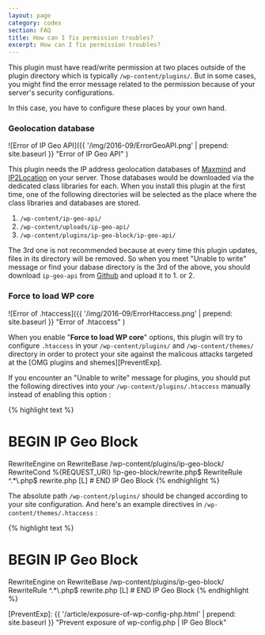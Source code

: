 ```yaml
---
layout: page
category: codex
section: FAQ
title: How can I fix permission troubles?
excerpt: How can I fix permission troubles?
---
```


This plugin must have read/write permission at two places outside of the plugin
directory which is typically `/wp-content/plugins/`. But in some cases, you 
might find the error message related to the permission because of your server's
security configurations.

In this case, you have to configure these places by your own hand.

### Geolocation database ###

![Error of IP Geo API]({{ '/img/2016-09/ErrorGeoAPI.png' | prepend: site.baseurl }}
 "Error of IP Geo API"
)

This plugin needs the IP address geolocation databases of [Maxmind][Maxmind] 
and [IP2Location][IP2Location] on your server. Those databases would be 
downloaded via the dedicated class libraries for each. When you install this 
plugin at the first time, one of the following directories will be selected 
as the place where the class libraries and databases are stored.

1. `/wp-content/ip-geo-api/`
2. `/wp-content/uploads/ip-geo-api/`
3. `/wp-content/plugins/ip-geo-block/ip-geo-api/`

The 3rd one is not recommended because at every time this plugin updates, 
files in its directory will be removed. So when you meet "Unable to write" 
message or find your dabase directory is the 3rd of the above, you should 
download `ip-geo-api` from [Github][GitGeoAPI] and upload it to 1. or 2.

### Force to load WP core ###

![Error of .htaccess]({{ '/img/2016-09/ErrorHtaccess.png' | prepend: site.baseurl }}
 "Error of .htaccess"
)

When you enable "**Force to load WP core**" options, this plugin will try to 
configure `.htaccess` in your `/wp-content/plugins/` and `/wp-content/themes/` 
directory in order to protect your site against the malicous attacks targeted 
at the [OMG plugins and shemes][PreventExp].

If you encounter an "Unable to write" message for plugins, you should put the 
following directives into your `/wp-content/plugins/.htaccess` manually 
instead of enabling this option :

{% highlight text %}
# BEGIN IP Geo Block
<IfModule mod_rewrite.c>
RewriteEngine on
RewriteBase /wp-content/plugins/ip-geo-block/
RewriteCond %{REQUEST_URI} !ip-geo-block/rewrite.php$
RewriteRule ^.*\.php$ rewrite.php [L]
</IfModule>
# END IP Geo Block
{% endhighlight %}

The absolute path `/wp-content/plugins/` should be changed according to your 
site configuration.
And here's an example directives in `/wp-content/themes/.htaccess` :

{% highlight text %}
# BEGIN IP Geo Block
<IfModule mod_rewrite.c>
RewriteEngine on
RewriteBase /wp-content/plugins/ip-geo-block/
RewriteRule ^.*\.php$ rewrite.php [L]
</IfModule>
# END IP Geo Block
{% endhighlight %}

[IP-Geo-Block]: https://wordpress.org/plugins/ip-geo-block/ "WordPress › IP Geo Block « WordPress Plugins"
[Maxmind]:      https://www.maxmind.com/ "IP Geolocation and Online Fraud Prevention | MaxMind"
[IP2Location]:  http://www.ip2location.com/ "IP Address Geolocation to Identify Website Visitor's Geographical Location"
[GitGeoAPI]:    https://github.com/tokkonopapa/WordPress-IP-Geo-API "GitHub - tokkonopapa/WordPress-IP-Geo-API: A class library combined with WordPress plugin IP Geo Block to handle geo-location database of Maxmind and IP2Location."
[PreventExp]:   {{ '/article/exposure-of-wp-config-php.html' | prepend: site.baseurl }} "Prevent exposure of wp-config.php | IP Geo Block"
